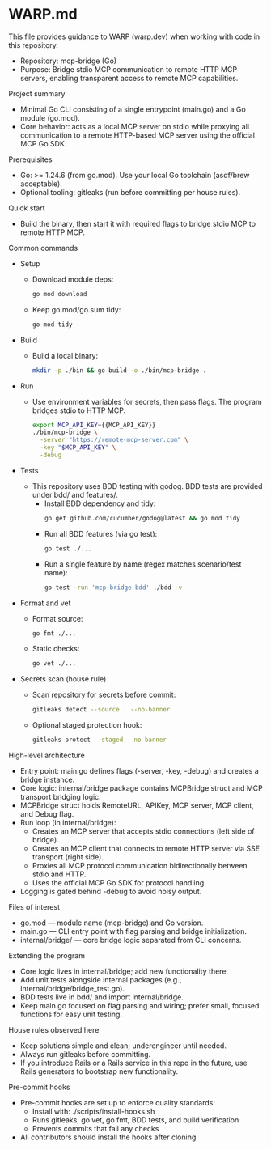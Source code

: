 # WARP.md

This file provides guidance to WARP (warp.dev) when working with code in this repository.

- Repository: mcp-bridge (Go)
- Purpose: Bridge stdio MCP communication to remote HTTP MCP servers, enabling transparent access to remote MCP capabilities.

Project summary
- Minimal Go CLI consisting of a single entrypoint (main.go) and a Go module (go.mod).
- Core behavior: acts as a local MCP server on stdio while proxying all communication to a remote HTTP-based MCP server using the official MCP Go SDK.

Prerequisites
- Go: >= 1.24.6 (from go.mod). Use your local Go toolchain (asdf/brew acceptable).
- Optional tooling: gitleaks (run before committing per house rules).

Quick start
- Build the binary, then start it with required flags to bridge stdio MCP to remote HTTP MCP.

Common commands
- Setup
  - Download module deps:
    ```bash path=null start=null
    go mod download
    ```
  - Keep go.mod/go.sum tidy:
    ```bash path=null start=null
    go mod tidy
    ```

- Build
  - Build a local binary:
    ```bash path=null start=null
    mkdir -p ./bin && go build -o ./bin/mcp-bridge .
    ```

- Run
  - Use environment variables for secrets, then pass flags. The program bridges stdio to HTTP MCP.
    ```bash path=null start=null
    export MCP_API_KEY={{MCP_API_KEY}}
    ./bin/mcp-bridge \
      -server "https://remote-mcp-server.com" \
      -key "$MCP_API_KEY" \
      -debug
    ```

- Tests
  - This repository uses BDD testing with godog. BDD tests are provided under bdd/ and features/.
    - Install BDD dependency and tidy:
      ```bash path=null start=null
      go get github.com/cucumber/godog@latest && go mod tidy
      ```
    - Run all BDD features (via go test):
      ```bash path=null start=null
      go test ./...
      ```
    - Run a single feature by name (regex matches scenario/test name):
      ```bash path=null start=null
      go test -run 'mcp-bridge-bdd' ./bdd -v
      ```

- Format and vet
  - Format source:
    ```bash path=null start=null
    go fmt ./...
    ```
  - Static checks:
    ```bash path=null start=null
    go vet ./...
    ```

- Secrets scan (house rule)
  - Scan repository for secrets before commit:
    ```bash path=null start=null
    gitleaks detect --source . --no-banner
    ```
  - Optional staged protection hook:
    ```bash path=null start=null
    gitleaks protect --staged --no-banner
    ```

High-level architecture
- Entry point: main.go defines flags (-server, -key, -debug) and creates a bridge instance.
- Core logic: internal/bridge package contains MCPBridge struct and MCP transport bridging logic.
- MCPBridge struct holds RemoteURL, APIKey, MCP server, MCP client, and Debug flag.
- Run loop (in internal/bridge):
  - Creates an MCP server that accepts stdio connections (left side of bridge).
  - Creates an MCP client that connects to remote HTTP server via SSE transport (right side).
  - Proxies all MCP protocol communication bidirectionally between stdio and HTTP.
  - Uses the official MCP Go SDK for protocol handling.
- Logging is gated behind -debug to avoid noisy output.

Files of interest
- go.mod — module name (mcp-bridge) and Go version.
- main.go — CLI entry point with flag parsing and bridge initialization.
- internal/bridge/ — core bridge logic separated from CLI concerns.

Extending the program
- Core logic lives in internal/bridge; add new functionality there.
- Add unit tests alongside internal packages (e.g., internal/bridge/bridge_test.go).
- BDD tests live in bdd/ and import internal/bridge.
- Keep main.go focused on flag parsing and wiring; prefer small, focused functions for easy unit testing.

House rules observed here
- Keep solutions simple and clean; underengineer until needed.
- Always run gitleaks before committing.
- If you introduce Rails or a Rails service in this repo in the future, use Rails generators to bootstrap new functionality.

Pre-commit hooks
- Pre-commit hooks are set up to enforce quality standards:
  - Install with: ./scripts/install-hooks.sh
  - Runs gitleaks, go vet, go fmt, BDD tests, and build verification
  - Prevents commits that fail any checks
- All contributors should install the hooks after cloning

